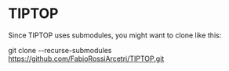 # TIPTOP

Since TIPTOP uses submodules, you might want to clone like this:

git clone --recurse-submodules https://github.com/FabioRossiArcetri/TIPTOP.git
